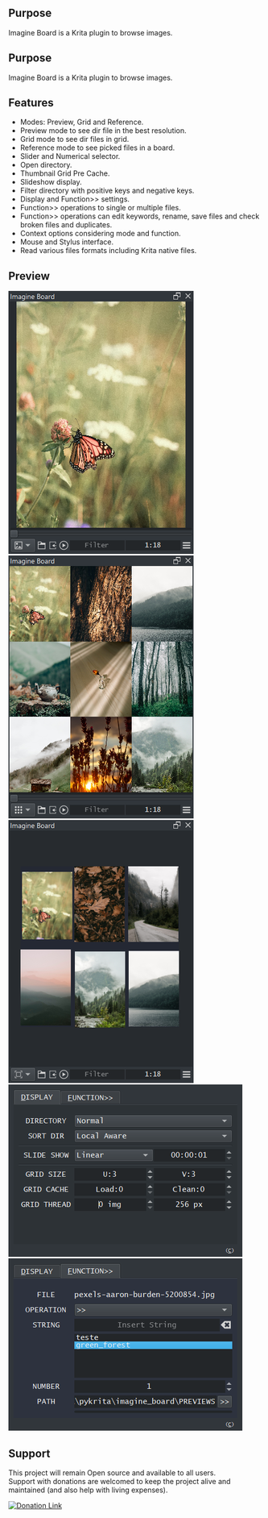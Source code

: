 ## Purpose

Imagine Board is a Krita plugin to browse images.

## Purpose

Imagine Board is a Krita plugin to browse images.


## Features

* Modes: Preview, Grid and Reference.
* Preview mode to see dir file in the best resolution.
* Grid mode to see dir files in grid.
* Reference mode to see picked files in a board.
* Slider and Numerical selector.
* Open directory.
* Thumbnail Grid Pre Cache.
* Slideshow display.
* Filter directory with positive keys and negative keys.
* Display and Function>> settings.
* Function>> operations to single or multiple files.
* Function>> operations can edit keywords, rename, save files and check broken files and duplicates.
* Context options considering mode and function.
* Mouse and Stylus interface.
* Read various files formats including Krita native files.


## Preview
![Picture](https://github.com/EyeOdin/imagine_board/blob/main/imagine_board/PREVIEWS/imagine_board_001.png)
![Picture](https://github.com/EyeOdin/imagine_board/blob/main/imagine_board/PREVIEWS/imagine_board_002.png)
![Picture](https://github.com/EyeOdin/imagine_board/blob/main/imagine_board/PREVIEWS/imagine_board_003.png)
![Picture](https://github.com/EyeOdin/imagine_board/blob/main/imagine_board/PREVIEWS/imagine_board_004.png)
![Picture](https://github.com/EyeOdin/imagine_board/blob/main/imagine_board/PREVIEWS/imagine_board_005.png)


## Support
This project will remain Open source and available to all users.\
Support with donations are welcomed to keep the project alive and maintained (and also help with living expenses).

<a href="https://www.paypal.com/donate/?hosted_button_id=9FARNUYBC9R3J">
  <img src="https://pics.paypal.com/00/s/NjA2OWU0ZmEtNjQ4MC00MWZhLTk5YzctM2VhZDA1MzgyMDQ0/file.PNG" width="200" alt="Donation Link">
</a>
